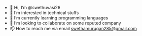 - 👋 Hi, I’m @swethuvasi28
- 👀 I’m interested in technical stuffs
- 🌱 I’m currently learning programming languages
- 💞️ I’m looking to collaborate on some reputed company
- 📫 How to reach me via email swethamurugan285@gmail.com

<!---
swethuvasi28/swethuvasi28 is a ✨ special ✨ repository because its `README.md` (this file) appears on your GitHub profile.
You can click the Preview link to take a look at your changes.
--->
